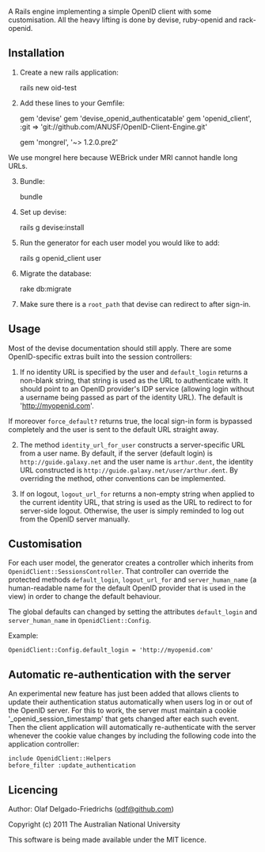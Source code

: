 A Rails engine implementing a simple OpenID client with some
customisation. All the heavy lifting is done by devise, ruby-openid
and rack-openid.

Installation
------------

1) Create a new rails application:

    rails new oid-test

2) Add these lines to your Gemfile:

    gem 'devise'
    gem 'devise_openid_authenticatable'
    gem 'openid_client', :git => 'git://github.com/ANUSF/OpenID-Client-Engine.git'

    gem 'mongrel', '~> 1.2.0.pre2'

We use mongrel here because WEBrick under MRI cannot handle long URLs.

3) Bundle:

    bundle

4) Set up devise:

    rails g devise:install

5) Run the generator for each user model you would like to add:

    rails g openid_client user

6) Migrate the database:

    rake db:migrate

7) Make sure there is a `root_path` that devise can redirect to after sign-in.


Usage
-----

Most of the devise documentation should still apply. There are some
OpenID-specific extras built into the session controllers:

1) If no identity URL is specified by the user and `default_login`
returns a non-blank string, that string is used as the URL to
authenticate with. It should point to an OpenID provider's IDP service
(allowing login without a username being passed as part of the
identity URL). The default is 'http://myopenid.com'.

If moreover `force_default?` returns true, the local sign-in form is
bypassed completely and the user is sent to the default URL straight
away.

2) The method `identity_url_for_user` constructs a server-specific URL
from a user name. By default, if the server (default login) is
`http://guide.galaxy.net` and the user name is `arthur.dent`, the
identity URL constructed is
`http://guide.galaxy.net/user/arthur.dent`. By overriding the method,
other conventions can be implemented.

3) If on logout, `logout_url_for` returns a non-empty string when
applied to the current identity URL, that string is used as the URL to
redirect to for server-side logout. Otherwise, the user is simply
reminded to log out from the OpenID server manually.


Customisation
-------------

For each user model, the generator creates a controller which inherits
from `OpenidClient::SessionsController`. That controller can override
the protected methods `default_login`, `logout_url_for` and
`server_human_name` (a human-readable name for the default OpenID
provider that is used in the view) in order to change the default
behaviour.

The global defaults can changed by setting the attributes
`default_login` and `server_human_name` in `OpenidClient::Config`.

Example:

    OpenidClient::Config.default_login = 'http://myopenid.com'


Automatic re-authentication with the server
-------------------------------------------

An experimental new feature has just been added that allows clients to
update their authentication status automatically when users log in or
out of the OpenID server. For this to work, the server must maintain a
cookie '_openid_session_timestamp' that gets changed after each such
event. Then the client application will automatically re-authenticate
with the server whenever the cookie value changes by including the
following code into the application controller:

    include OpenidClient::Helpers
    before_filter :update_authentication


Licencing
---------

Author: Olaf Delgado-Friedrichs (odf@github.com)

Copyright (c) 2011 The Australian National University

This software is being made available under the MIT licence.
